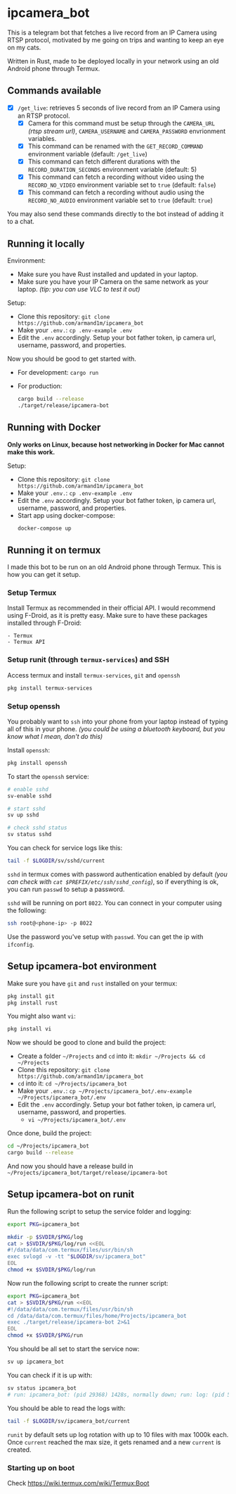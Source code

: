 # ipcamera_bot

This is a telegram bot that fetches a live record from an IP Camera using RTSP protocol, motivated by me going on trips and wanting to keep an eye on my cats.

Written in Rust, made to be deployed locally in your network using an old Android phone through Termux.

## Commands available

- [x] `/get_live`: retrieves 5 seconds of live record from an IP Camera using an RTSP protocol.
    - [x] Camera for this command must be setup through the `CAMERA_URL` _(rtsp stream url)_, `CAMERA_USERNAME` and `CAMERA_PASSWORD` envrionment variables.
    - [x] This command can be renamed with the `GET_RECORD_COMMAND` environment variable (default: `/get_live`)
    - [x] This command can fetch different durations with the `RECORD_DURATION_SECONDS` environment variable (default: 5)
    - [x] This command can fetch a recording without video using the `RECORD_NO_VIDEO` environment variable set to `true` (default: `false`)
    - [x] This command can fetch a recording without audio using the `RECORD_NO_AUDIO` environment variable set to `true` (default: `true`)

You may also send these commands directly to the bot instead of adding it to a chat.

## Running it locally

Environment:

 - Make sure you have Rust installed and updated in your laptop.
 - Make sure you have your IP Camera on the same network as your laptop. _(tip: you can use VLC to test it out)_

Setup:

 - Clone this repository: `git clone https://github.com/armand1m/ipcamera_bot`
 - Make your `.env.`: `cp .env-example .env`
 - Edit the `.env` accordingly. Setup your bot father token, ip camera url, username, password, and properties.

 Now you should be good to get started with.

 - For development: `cargo run`
 - For production:

    ```sh
    cargo build --release
    ./target/release/ipcamera-bot
    ```

## Running with Docker

**Only works on Linux, because host networking in Docker for Mac cannot make this work.**

Setup:

 - Clone this repository: `git clone https://github.com/armand1m/ipcamera_bot`
 - Make your `.env.`: `cp .env-example .env`
 - Edit the `.env` accordingly. Setup your bot father token, ip camera url, username, password, and properties.
 - Start app using docker-compose:
    ```sh
    docker-compose up
    ```

## Running it on termux

I made this bot to be run on an old Android phone through Termux. This is how you can get it setup.

### Setup Termux

Install Termux as recommended in their official API. I would recommend using F-Droid, as it is pretty easy.
Make sure to have these packages installed through F-Droid:

    - Termux
    - Termux API

### Setup runit (through `termux-services`) and SSH

Access termux and install `termux-services`, `git` and `openssh`

```sh
pkg install termux-services 
```

### Setup openssh 

You probably want to `ssh` into your phone from your laptop instead of typing all of this in your phone. _(you could be using a bluetooth keyboard, but you know what I mean, don't do this)_

Install `openssh`:

```sh
pkg install openssh
```

To start the `openssh` service:

```sh
# enable sshd
sv-enable sshd

# start sshd
sv up sshd

# check sshd status
sv status sshd
```

You can check for service logs like this:

```sh
tail -f $LOGDIR/sv/sshd/current
```

`sshd` in termux comes with password authentication enabled by default _(you can check with `cat $PREFIX/etc/ssh/sshd_config`)_,
so if everything is ok, you can run `passwd` to setup a password.

`sshd` will be running on port `8022`. You can connect in your computer using the following:

```sh
ssh root@<phone-ip> -p 8022
```

Use the password you've setup with `passwd`. You can get the ip with `ifconfig`.

## Setup ipcamera-bot environment

Make sure you have `git` and `rust` installed on your termux:

```sh
pkg install git
pkg install rust
```

You might also want `vi`:

```sh
pkg install vi
```

Now we should be good to clone and build the project:

 - Create a folder `~/Projects` and `cd` into it: `mkdir ~/Projects && cd ~/Projects`
 - Clone this repository: `git clone https://github.com/armand1m/ipcamera_bot`
 - `cd` into it: `cd ~/Projects/ipcamera_bot`
 - Make your `.env.`: `cp ~/Projects/ipcamera_bot/.env-example ~/Projects/ipcamera_bot/.env`
 - Edit the `.env` accordingly. Setup your bot father token, ip camera url, username, password, and properties.
    - `vi ~/Projects/ipcamera_bot/.env`

Once done, build the project:

```sh
cd ~/Projects/ipcamera_bot
cargo build --release
```

And now you should have a release build in `~/Projects/ipcamera_bot/target/release/ipcamera-bot`

## Setup ipcamera-bot on runit

Run the following script to setup the service folder and logging:

```sh
export PKG=ipcamera_bot

mkdir -p $SVDIR/$PKG/log
cat > $SVDIR/$PKG/log/run <<EOL
#!/data/data/com.termux/files/usr/bin/sh
exec svlogd -v -tt "$LOGDIR/sv/ipcamera_bot"
EOL
chmod +x $SVDIR/$PKG/log/run
```

Now run the following script to create the runner script:

```sh
export PKG=ipcamera_bot
cat > $SVDIR/$PKG/run <<EOL
#!/data/data/com.termux/files/usr/bin/sh
cd /data/data/com.termux/files/home/Projects/ipcamera_bot
exec ./target/release/ipcamera-bot 2>&1
EOL
chmod +x $SVDIR/$PKG/run
```

You should be all set to start the service now:

```sh
sv up ipcamera_bot
```

You can check if it is up with:

```sh
sv status ipcamera_bot
# run: ipcamera_bot: (pid 29368) 1428s, normally down; run: log: (pid 5798) 11062s
```

You should be able to read the logs with:

```sh
tail -f $LOGDIR/sv/ipcamera_bot/current
```

`runit` by default sets up log rotation with up to 10 files with max 1000k each.
Once `current` reached the max size, it gets renamed and a new `current` is created.

### Starting up on boot

Check https://wiki.termux.com/wiki/Termux:Boot